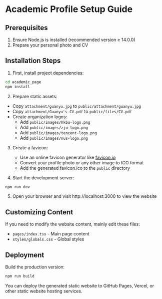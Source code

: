 # Academic Profile Setup Guide

## Prerequisites

1. Ensure Node.js is installed (recommended version ≥ 14.0.0)
2. Prepare your personal photo and CV

## Installation Steps

1. First, install project dependencies:

```bash
cd academic_page
npm install
```

2. Prepare static assets:

- Copy `attachment/guanyu.jpg` to `public/attachment/guanyu.jpg`
- Copy `attachment/Guanyu's CV.pdf` to `public/files/CV.pdf`
- Create organization logos:
  - Add `public/images/hkbu-logo.png`
  - Add `public/images/zju-logo.png`
  - Add `public/images/tencent-logo.png`
  - Add `public/images/nus-logo.png`

3. Create a favicon:
   - Use an online favicon generator like [favicon.io](https://favicon.io/)
   - Convert your profile photo or any other image to ICO format
   - Add the generated favicon.ico to the `public` directory

4. Start the development server:

```bash
npm run dev
```

5. Open your browser and visit http://localhost:3000 to view the website

## Customizing Content

If you need to modify the website content, mainly edit these files:

- `pages/index.tsx` - Main page content
- `styles/globals.css` - Global styles

## Deployment

Build the production version:

```bash
npm run build
```

You can deploy the generated static website to GitHub Pages, Vercel, or other static website hosting services. 